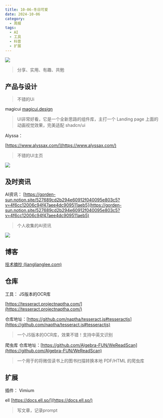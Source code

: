 ```yaml
---
title: 10-06-冬日可爱
date: 2024-10-06
category:
  - 周报
tags:
  - AI
  - 工具
  - 科普
  - 扩展
---
```

![](https://img.nnxx.me/file/06fec41a7d2808196218b-a1ec39b9d1ee4f4098.png)

> 分享、实用、有趣、共勉



## 产品与设计
>不错的Ui

magicui 
[magicui.design](magicui.design)
>UI非常好看，它是一个全新思路的组件库，主打一个 Landing page 上面的动画视觉效果，完美适配 shadcn/ui



Alyssa：

[https://www.alyssax.com/](https://www.alyssax.com/)
>不错的UI主页

![](https://img.nnxx.me/file/e0b8736b09dee3a40563e-39c19ebc9216311c88.png)


## 及时资讯

AI资讯：
[https://gorden-sun.notion.site/527689cd2b294e60912f040095e803c5?v=4f6cc12006c94f47aee4dc909511aeb5](https://gorden-sun.notion.site/527689cd2b294e60912f040095e803c5?v=4f6cc12006c94f47aee4dc909511aeb5)

> 个人收集的AI资讯

![](https://img.nnxx.me/file/c1c719d3741dcd4f78cfe-bdf8ee6160a2a1fb64.png)



## 博客


[技术摘抄 (lianglianglee.com)](https://learn.lianglianglee.com/)






## 仓库
工具：
JS版本的OCR库

[https://tesseract.projectnaptha.com/](https://tesseract.projectnaptha.com/)

仓库地址：[https://github.com/naptha/tesseract.js#tesseractjs](https://github.com/naptha/tesseract.js#tesseractjs)
>一个JS版本的OCR库，效果不错！支持中英文识别


爬虫库
仓库地址：[https://github.com/Algebra-FUN/WeReadScan](https://github.com/Algebra-FUN/WeReadScan)
>一个用于的将微信读书上的图书扫描转换本地 PDF/HTML 的爬虫库


## 扩展

插件：
Vimium

ell
[https://docs.ell.so/](https://docs.ell.so/)
>写文章，记录prompt
